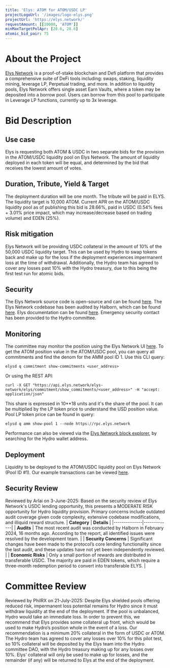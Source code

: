 ```yaml
---
title: 'Elys: ATOM for ATOM/USDC LP'
projectLogoUrl: '/images/logo-elys.png'
projectUrl: 'https://elys.network/'
requestAmount: [[10000, 'ATOM']]
minMaxTargetPolApr: [28.6, 28.6]
atomic_bid_pair: 75
---
```


# About the Project

[Elys Network](https://elys.network/) is a proof-of-stake blockchain and Defi platform that provides a comprehensive suite of DeFi tools including: swaps, staking, liquidity mining, leverage LP, Perpetual trading, and more. In addition to liquidity pools, Elys Network offers single asset Earn Vaults, where a token may be deposited into a borrow pool. Users can borrow from this pool to participate in Leverage LP functions, currently up to 3x leverage.

# Bid Description

## Use case

Elys is requesting both ATOM & USDC in two separate bids for the provision in the ATOM/USDC liquidity pool on Elys Network. The amount of liquidity deployed in each token will be equal, and determined by the bid that receives the lowest amount of votes.

## Duration, Tribute, Yield & Target

The deployment duration will be one month. The tribute will be paid in ELYS. The liquidity target is 10,000 ATOM. Current APR on the ATOM/USDC liquidity pool as of publishing this bid is 28.66%, paid in USDC (0.54% fees + 3.01% price impact, which may increase/decrease based on trading volume) and EDEN (25%).

## Risk mitigation

Elys Network will be providing USDC collateral in the amount of 10% of the 50,000 USDC liquidity target. This can be used by Hydro to swap tokens back and make up for the loss if the deployment experiences impermanent loss at the time of withdrawal. Additionally, the Hydro team has agreed to cover any losses past 10% with the Hydro treasury, due to this being the first test run for atomic bids.

## Security

The Elys Network source code is open-source and can be found [here](https://github.com/elys-network/elys). The Elys Network codebase has been audited by Halborn, which can be found [here](https://www.halborn.com/audits/elys-network/elys-modules). Elys documentation can be found [here](https://elys-network.gitbook.io/docs). Emergency security contact has been provided to the Hydro committee.

## Monitoring

The committee may monitor the position using the Elys Network UI [here](https://app.elys.network/earn/mining#liquidity-positions).
To get the ATOM position value in the ATOM/USDC pool, you can query all commitments and find the denom for the AMM pool ID 1. Use this CLI query:

```
elysd q commitment show-commitments <user_address>
```

Or using the REST API:

```
curl -X GET "https://api.elys.network/elys-network/elys/commitment/show_commitments/<user_address>" -H "accept: application/json"
```

This share is expressed in 10\*\*18 units and it's the share of the pool. It can be multiplied by the LP token price to understand the USD position value. Pool LP token price can be found in query:

```
elysd q amm show-pool 1 --node https://rpc.elys.network
```

Performance can also be viewed via the [Elys Network block explorer](https://mainnet.itrocket.net/elys/), by searching for the Hydro wallet address.

## Deployment

Liquidity to be deployed to the ATOM/USDC liquidity pool on Elys Network (Pool ID #1).
Our example transactions can be viewed [here](https://elysscan.io/tx/4571dc37bb36b979edca77becbe49ad0a20f84f9c560fa9bccc18eba81bf0db2).

## Security Review

Reviewed by Arlai on 3-June-2025: Based on the security review of Elys Network's USDC lending opportunity, this presents a MODERATE RISK opportunity for Hydro liquidity provision. Primary concerns include outdated audit coverage given code complexity, extensive codebase modifications, and illiquid reward structure.
| **Category** | **Details** |
|--------------|-------------|
| **Audits** | The most recent audit was conducted by Halborn in February 2024, 16 months ago. According to the report, all identified issues were resolved by the development team. |
| **Security Concerns** | Significant changes have been made to the protocol’s core lending functionality since the last audit, and these updates have not yet been independently reviewed. |
| **Economic Risks** | Only a small portion of rewards are distributed in transferable USDC. The majority are paid in EDEN tokens, which require a three-month redemption period to convert into transferable ELYS. |

# Committee Review

Reviewed by PhilRX on 21-July-2025: Despite Elys shielded pools offering reduced risk, impermanent loss potential remains for Hydro since it must withdraw liquidity at the end of the deployment. If the pool is unbalanced, Hydro would take an immediate loss. In order to prevent this, we recommend that Elys provides some collateral up front, which would be used to make Hydro’s position whole in the event of a loss. Our recommendation is a minimum 20% collateral in the form of USDC or ATOM. The Hydro team has agreed to cover any losses over 10% for this pilot test, so 10% collateral will be deposited by the Elys team into the Hydro committee DAO, with the Hydro treasury making up for any losses over 10%. Elys’ collateral will only be used to make up for losses, and the remainder (if any) will be returned to Elys at the end of the deployment.
